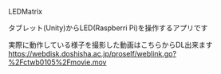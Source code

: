 LEDMatrix

タブレット(Unity)からLED(Raspberri Pi)を操作するアプリです

実際に動作している様子を撮影した動画はこちらからDL出来ます
https://webdisk.doshisha.ac.jp/proself/weblink.go?%2Fctwb0105%2Fmovie.mov
